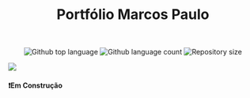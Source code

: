 <h1 align="center">Portfólio Marcos Paulo</h1>
<br>
<p align="center">
  <img alt="Github top language" src="https://img.shields.io/github/languages/top/mpaullos/portfolio?color=b2d4e6">

  <img alt="Github language count" src="https://img.shields.io/github/languages/count/mpaullos/portfolio?color=b2d4e6">

  <img alt="Repository size" src="https://img.shields.io/github/repo-size/mpaullos/portfolio?color=b2d4e6">
</p>
 
 <img src="https://user-images.githubusercontent.com/82289818/232812990-63783548-cd75-43ad-8293-43ad68dcd35c.png" />
 
#### :exclamation:Em Construção
